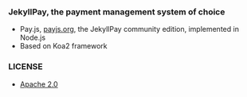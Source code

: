 ### JekyllPay, the payment management system of choice
 - Pay.js, [payjs.org](https://payjs.org), the JekyllPay community edition, implemented in Node.js
 - Based on Koa2 framework


### LICENSE
 - [Apache 2.0](LICENSE)